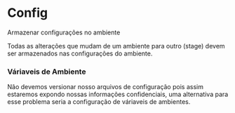 # Config

Armazenar configurações no ambiente

Todas as alterações que mudam de um ambiente para outro (stage) devem ser armazenados nas configurações do ambiente.

### Váriaveis de Ambiente

Não devemos versionar nosso arquivos de configuração pois assim estaremos expondo nossas informações confidenciais, uma alternativa para esse problema seria a configuração de váriaveis de ambientes.